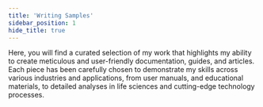 ```yaml
---
title: 'Writing Samples'
sidebar_position: 1
hide_title: true
---
```


Here, you will find a curated selection of my work that highlights my ability to create meticulous and user-friendly documentation, guides, and articles. Each piece has been carefully chosen to demonstrate my skills across various industries and applications, from user manuals, and educational materials, to detailed analyses in life sciences and cutting-edge technology processes. 
